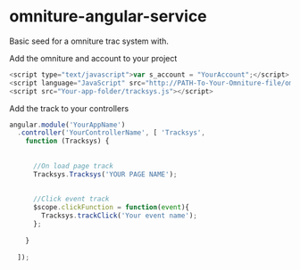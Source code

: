 omniture-angular-service
========================

Basic seed for a omniture trac system with.

Add the omniture and account to your project
```javascript
<script type="text/javascript">var s_account = "YourAccount";</script>
<script language="JavaScript" src="http://PATH-To-Your-Omniture-file/omniture.js"></script>
<script src="Your-app-folder/tracksys.js"></script>
```

Add the track to your controllers


```javascript
angular.module('YourAppName')
  .controller('YourControllerName', [ 'Tracksys',
    function (Tracksys) {
 
     
      //On load page track
      Tracksys.Tracksys('YOUR PAGE NAME');
      
      
      //Click event track
      $scope.clickFunction = function(event){
        Tracksys.trackClick('Your event name');
      };
      
    }
    
  ]);
```
